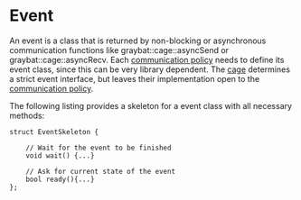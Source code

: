 Event
=====

[cage]:utils/doxygen/cage.md
[context]:utils/doxygen/context.md
[communication policy]:utils/doxygen/communicationPolicy.md

An event is a class that is returned by non-blocking or asynchronous
communication functions like graybat::cage::asyncSend or
graybat::cage::asyncRecv. Each [communication policy] needs
to define its event class, since this can be very library dependent.
The [cage] determines a strict event interface, but leaves their
implementation open to the [communication policy].

The following listing provides a skeleton for a event
class with all necessary methods:

~~~~~~~~~~~~~~~~~~~~~~~~~~~~~~~~~~~~~~~~~~~~~~~~~~~~~~~~~~~~~~~~~~~~{.cc}
struct EventSkeleton {

	// Wait for the event to be finished
	void wait() {...}

	// Ask for current state of the event
	bool ready(){...}
};
~~~~~~~~~~~~~~~~~~~~~~~~~~~~~~~~~~~~~~~~~~~~~~~~~~~~~~~~~~~~~~~~~~~~
